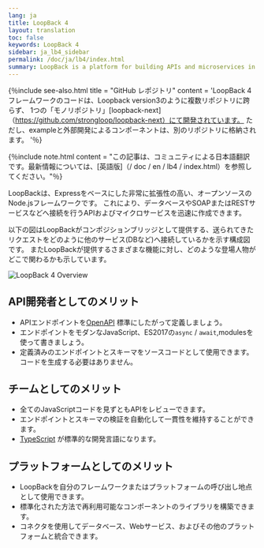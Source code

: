 ```yaml
---
lang: ja
title: LoopBack 4
layout: translation
toc: false
keywords: LoopBack 4
sidebar: ja_lb4_sidebar
permalink: /doc/ja/lb4/index.html
summary: LoopBack is a platform for building APIs and microservices in Node.js
---
```


{％include see-also.html title = "GitHub レポジトリ" content = 'LoopBack 4フレームワークのコードは、Loopback version3のように複数リポジトリに跨らず、
1つの「モノリポジトリ」[loopback-next]（https://github.com/strongloop/loopback-next）にて開発されています。
ただし、exampleと外部開発によるコンポーネントは、別のリポジトリに格納されます。
'％}

{％include note.html content = "この記事は、コミュニティによる日本語翻訳です。最新情報については、[英語版]（/ doc / en / lb4 / index.html）を参照してください。"％}

LoopBackは、Expressをベースにした非常に拡張性の高い、オープンソースのNode.jsフレームワークです。
これにより、データベースやSOAPまたはRESTサービスなどへ接続を行うAPIおよびマイクロサービスを迅速に作成できます。

以下の図はLoopBackがコンポジションブリッジとして提供する、送られてきたリクエストをどのように他のサービス(DBなど)へ接続しているかを示す構成図です。
またLoopBackが提供するさまざまな機能に対し、どのような登場人物がどこで関わるかも示しています。

![LoopBack 4 Overview](../../en/lb4/imgs/lb4-high-level.png)

## API開発者としてのメリット
- APIエンドポイントを[OpenAPI](https://www.openapis.org/) 標準にしたがって定義しましょう。
- エンドポイントをモダンなJavaScript、ES2017の`async` / `await`,modulesを使って書きましょう。
- 定義済みのエンドポイントとスキーマをソースコードとして使用できます。コードを生成する必要はありません。

## チームとしてのメリット
- 全てのJavaScriptコードを見ずともAPIをレビューできます。
- エンドポイントとスキーマの検証を自動化して一貫性を維持することができます。
- [TypeScript](https://www.typescriptlang.org) が標準的な開発言語になります。

## プラットフォームとしてのメリット
 -  LoopBackを自分のフレームワークまたはプラットフォームの呼び出し地点として使用できます。
 - 標準化された方法で再利用可能なコンポーネントのライブラリを構築できます。
 - コネクタを使用してデータベース、Webサービス、およびその他のプラットフォームと統合できます。
